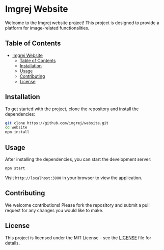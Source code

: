 # Imgrej Website

Welcome to the Imgrej website project! This project is designed to provide a platform for image-related functionalities.

## Table of Contents

- [Imgrej Website](#imgrej-website)
  - [Table of Contents](#table-of-contents)
  - [Installation](#installation)
  - [Usage](#usage)
  - [Contributing](#contributing)
  - [License](#license)

## Installation

To get started with the project, clone the repository and install the dependencies:

```bash
git clone https://github.com/imgrej/website.git
cd website
npm install
```

## Usage

After installing the dependencies, you can start the development server:

```bash
npm start
```

Visit `http://localhost:3000` in your browser to view the application.

## Contributing

We welcome contributions! Please fork the repository and submit a pull request for any changes you would like to make.

## License

This project is licensed under the MIT License - see the [LICENSE](LICENSE) file for details.
